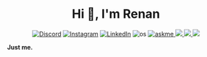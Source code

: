 <h1 align="center">Hi 👋, I'm Renan</h1>

<div align="center">

[![Discord](https://img.shields.io/badge/Discord-%237289DA.svg?logo=discord&logoColor=white)](https://discord.gg/https://discord.gg/bGqZ44xdTX) [![Instagram](https://img.shields.io/badge/Instagram-%23E4405F.svg?logo=Instagram&logoColor=white)](https://instagram.com/renanuya)
[![LinkedIn](https://img.shields.io/badge/LinkedIn-%230077B5.svg?logo=linkedin&logoColor=white)](https://linkedin.com/in/renanuya)
<img alt="os" src="https://img.shields.io/badge/os-Mac OS-blue" />
<a href="https://discord.com/users/582169443354804235">
<img alt="askme" src="https://img.shields.io/badge/Ask%20me-anything-1abc9c.svg" />
</a>
<a  href="mailto:renanuya@gmail.com">
<img src="https://img.shields.io/badge/Mail-D14836?logo=gmail&logoColor=white"/>
</a>
<a href="https://renanuya.com">
<img src="https://img.shields.io/badge/Personal-D14836?&logoColor=white&color=yellow"/>
</a>
<a href="https://renanuya.com">
<img src="https://komarev.com/ghpvc/?username=renanuya"/>
</a>

<p align="justify"> <b>Just me.</b> </p>
<br>
